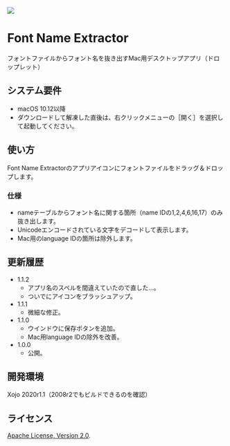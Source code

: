 ![](https://tama-san.com/icon/icon128_FontNameExtractor.png)

# Font Name Extractor
フォントファイルからフォント名を抜き出すMac用デスクトップアプリ（ドロップレット）

## システム要件
* macOS 10.12以降
* ダウンロードして解凍した直後は、右クリックメニューの［開く］を選択して起動してください。

## 使い方
Font Name Extractorのアプリアイコンにフォントファイルをドラッグ＆ドロップします。

### 仕様
* nameテーブルからフォント名に関する箇所（name IDの1,2,4,6,16,17）のみ抜き出します。
* Unicodeエンコードされている文字をデコードして表示します。
* Mac用のlanguage IDの箇所は除外します。

## 更新履歴
* 1.1.2
	* アプリ名のスペルを間違えていたので直した…。
	* ついでにアイコンをブラッシュアップ。
* 1.1.1
	* 微細な修正。
* 1.1.0
	* ウインドウに保存ボタンを追加。
	* Mac用language IDの除外を改善。
* 1.0.0
	* 公開。
	
## 開発環境
Xojo 2020r1.1（2008r2でもビルドできるのを確認）

## ライセンス
 [Apache License, Version 2.0](http://www.apache.org/licenses/LICENSE-2.0).